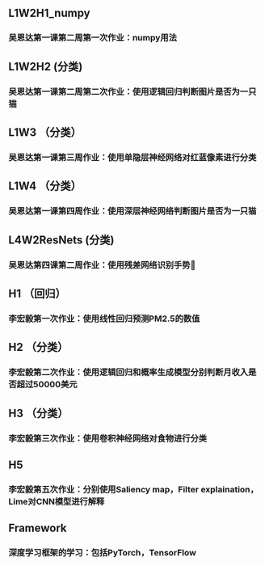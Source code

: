 ## L1W2H1_numpy
### 吴恩达第一课第二周第一次作业：numpy用法

## L1W2H2 (分类)
### 吴恩达第一课第二周第二次作业：使用逻辑回归判断图片是否为一只猫

## L1W3 （分类）
### 吴恩达第一课第三周作业：使用单隐层神经网络对红蓝像素进行分类

## L1W4 （分类）
### 吴恩达第一课第四周作业：使用深层神经网络判断图片是否为一只猫

## L4W2ResNets (分类)
### 吴恩达第四课第二周作业：使用残差网络识别手势👋

## H1 （回归）
### 李宏毅第一次作业：使用线性回归预测PM2.5的数值

## H2 （分类）
### 李宏毅第二次作业：使用逻辑回归和概率生成模型分别判断月收入是否超过50000美元

## H3 （分类）
### 李宏毅第三次作业：使用卷积神经网络对食物进行分类

## H5 
### 李宏毅第五次作业：分别使用Saliency map，Filter explaination，Lime对CNN模型进行解释

## Framework 
### 深度学习框架的学习：包括PyTorch，TensorFlow
